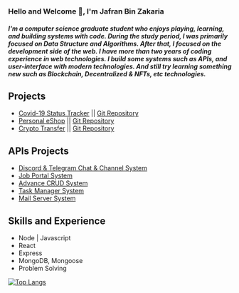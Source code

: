 ### Hello and Welcome 👋, I'm Jafran Bin Zakaria

##### I'm a computer science graduate student who enjoys playing, learning, and building systems with code. During the study period, I was primarily focused on Data Structure and Algorithms. After that, I focused on the development side of the web. I have more than two years of coding experience in web technologies. I build some systems such as APIs, and user-interface with modern technologies. And still try learning something new such as Blockchain, Decentralized & NFTs, etc technologies.

## Projects 
* [Covid-19 Status Tracker](https://jaifan.github.io/covid-tracking-app/) || [Git Repository](https://github.com/Jaifan/covid-19-tracker)
* [Personal eShop](https://jaifan.github.io/web-commerce/#/) || [Git Repository](https://github.com/Jaifan/web-shop)
* [Crypto Transfer](https://jaifan.github.io/krpto_webapp/) || [Git Repository](https://github.com/Jaifan/Crypto_webApp)

## APIs Projects
* [Discord & Telegram Chat & Channel System](https://github.com/Jaifan/Discord-Chat-Channel-room-system-API-)
* [Job Portal System](https://github.com/Jaifan/job-api)
* [Advance CRUD System](https://github.com/Jaifan/Store-API)
* [Task Manager System](https://github.com/Jaifan/Task_Manager) 
* [Mail Server System](https://github.com/Jaifan/MailServer)

## Skills and Experience
* Node | Javascript
* React
* Express
* MongoDB, Mongoose
* Problem Solving

[![Top Langs](https://github-readme-stats.vercel.app/api/top-langs/?username=Jaifan&layout=compact)](https://github.com/Jaifan/github-readme-stats)


